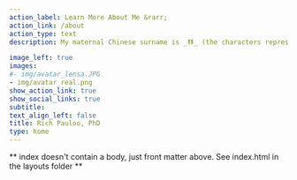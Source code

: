 ```yaml
---
action_label: Learn More About Me &rarr;
action_link: /about
action_type: text
description: My maternal Chinese surname is _林_ (the characters represent 2 trees and mean _forest_). My paternal surname is Pauloo, Americanized at Ellis Island from the Polish "Paulowski". 

image_left: true
images:
#- img/avatar_lensa.JPG
- img/avatar_real.png
show_action_link: true
show_social_links: true
subtitle: 
text_align_left: false
title: Rich Pauloo, PhD
type: home
---
```


** index doesn't contain a body, just front matter above.
See index.html in the layouts folder **
